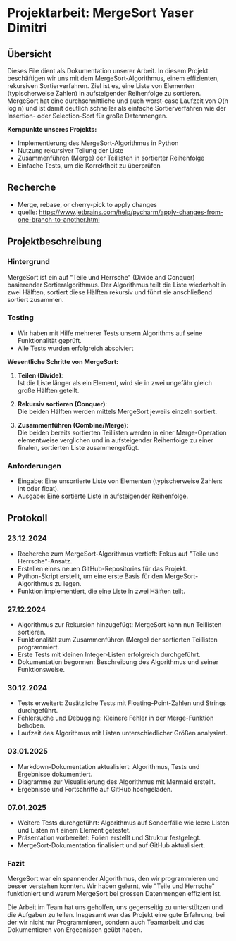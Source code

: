 # Projektarbeit: MergeSort Yaser Dimitri

## Übersicht 
Dieses File dient als Dokumentation unserer Arbeit.
In diesem Projekt beschäftigen wir uns mit dem MergeSort-Algorithmus, einem effizienten, rekursiven Sortierverfahren. Ziel ist es, eine Liste von Elementen (typischerweise Zahlen) in aufsteigender Reihenfolge zu sortieren. MergeSort hat eine durchschnittliche und auch worst-case Laufzeit von O(n log n) und ist damit deutlich schneller als einfache Sortierverfahren wie der Insertion- oder Selection-Sort für große Datenmengen.

**Kernpunkte unseres Projekts:**
- Implementierung des MergeSort-Algorithmus in Python
- Nutzung rekursiver Teilung der Liste
- Zusammenführen (Merge) der Teillisten in sortierter Reihenfolge
- Einfache Tests, um die Korrektheit zu überprüfen

## Recherche
- Merge, rebase, or cherry-pick to apply changes
- quelle: https://www.jetbrains.com/help/pycharm/apply-changes-from-one-branch-to-another.html

## Projektbeschreibung

### Hintergrund

MergeSort ist ein auf "Teile und Herrsche" (Divide and Conquer) basierender Sortieralgorithmus. Der Algorithmus teilt die Liste wiederholt in zwei Hälften, sortiert diese Hälften rekursiv und führt sie anschließend sortiert zusammen.

### Testing
- Wir haben mit Hilfe mehrerer Tests unsern Algorithms auf seine Funktionalität geprüft.
- Alle Tests wurden erfolgreich absolviert


**Wesentliche Schritte von MergeSort:**

1. **Teilen (Divide)**:  
   Ist die Liste länger als ein Element, wird sie in zwei ungefähr gleich große Hälften geteilt.
   
2. **Rekursiv sortieren (Conquer)**:  
   Die beiden Hälften werden mittels MergeSort jeweils einzeln sortiert.
   
3. **Zusammenführen (Combine/Merge)**:  
   Die beiden bereits sortierten Teillisten werden in einer Merge-Operation elementweise verglichen und in aufsteigender Reihenfolge zu einer finalen, sortierten Liste zusammengefügt.

### Anforderungen

- Eingabe: Eine unsortierte Liste von Elementen (typischerweise Zahlen: int oder float).
- Ausgabe: Eine sortierte Liste in aufsteigender Reihenfolge.

## Protokoll 

### 23.12.2024
- Recherche zum MergeSort-Algorithmus vertieft: Fokus auf "Teile und Herrsche"-Ansatz.
- Erstellen eines neuen GitHub-Repositories für das Projekt.
- Python-Skript erstellt, um eine erste Basis für den MergeSort-Algorithmus zu legen.
- Funktion implementiert, die eine Liste in zwei Hälften teilt.
### 27.12.2024
- Algorithmus zur Rekursion hinzugefügt: MergeSort kann nun Teillisten sortieren.
- Funktionalität zum Zusammenführen (Merge) der sortierten Teillisten programmiert.
- Erste Tests mit kleinen Integer-Listen erfolgreich durchgeführt.
- Dokumentation begonnen: Beschreibung des Algorithmus und seiner Funktionsweise.
### 30.12.2024
- Tests erweitert: Zusätzliche Tests mit Floating-Point-Zahlen und Strings durchgeführt.
- Fehlersuche und Debugging: Kleinere Fehler in der Merge-Funktion behoben.
- Laufzeit des Algorithmus mit Listen unterschiedlicher Größen analysiert.
### 03.01.2025
- Markdown-Dokumentation aktualisiert: Algorithmus, Tests und Ergebnisse dokumentiert.
- Diagramme zur Visualisierung des Algorithmus mit Mermaid erstellt.
- Ergebnisse und Fortschritte auf GitHub hochgeladen. 
### 07.01.2025
- Weitere Tests durchgeführt: Algorithmus auf Sonderfälle wie leere Listen und Listen mit einem Element getestet.
- Präsentation vorbereitet: Folien erstellt und Struktur festgelegt.
- MergeSort-Dokumentation finalisiert und auf GitHub aktualisiert.

### Fazit
MergeSort war ein spannender Algorithmus, den wir programmieren und besser verstehen konnten. Wir haben gelernt, wie "Teile und Herrsche" funktioniert und warum MergeSort bei grossen Datenmengen effizient ist.

Die Arbeit im Team hat uns geholfen, uns gegenseitig zu unterstützen und die Aufgaben zu teilen. Insgesamt war das Projekt eine gute Erfahrung, bei der wir nicht nur Programmieren, sondern auch Teamarbeit und das Dokumentieren von Ergebnissen geübt haben.




